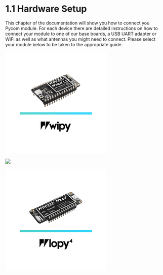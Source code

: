 # 1.1 Hardware Setup

This chapter of the documentation will show you how to connect you Pycom module. For each device there are detailed instructions on how to connect your module to one of our base boards, a USB UART adapter or WiFi as well as what antennas you might need to connect. Please select your module below to be taken to the appropriate guide.

[![](../../.gitbook/assets/wipy.png)](wipy.md)

[![](../../.gitbook/assets/lopy%20%282%29.png)](lopy.md)

[![](../../.gitbook/assets/lopy4.png)](lopy4.md)


